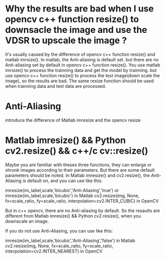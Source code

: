 # Why the results are bad when I use opencv c++ function resize() to downsacle the image and use the VDSR to upscale the image ?
  It's usually caused by the difference of opencv c++ function resize() and matlab imrsize(). In matlab, the Anti-aliasing is default set. but there are no Anti-aliasing set by default in opencv c++ function resize(). You use matlab imrsize() to process the trainning data and get the model by trainning. but use opencv c++ function resize() to process the test image(down scale the image), so the results are bad. The same resize function should be used when trainning data and test data are processed.

# Anti-Aliasing
introduce the difference of Matlab imresize and the opencv resize

# Matlab imresize() && Python cv2.resize() && c++/c cv::resize()
 Maybe you are familiar with theses three functions, they can enlarge or shrunk images according to their parameters. But there are some default parameters should be noted. In Matlab imresize() and cv2.resize(), the Anti-Aliasing is default on, and you can use like this:
 
 imresize(im_label,scale,'bicubic','Anti-Aliasing','true') or imresize(im_label,scale,'bicubic') in Matlab
 cv2.resize(img, None, fx=scale_ratio, fy=scale_ratio, interpolation=cv2.INTER_CUBIC) in OpenCV
 
 But in c++ opencv, there are no Anti-aliasing by default. So the resaults are different from Matlab imresize() && Python cv2.resize(), when you downscale an image.
 
 If you do not use Anti-Aliasing, you can use like this:
 
 imresize(im_label,scale,'bicubic','Anti-Aliasing','false') in Matlab
 cv2.resize(img, None, fx=scale_ratio, fy=scale_ratio, interpolation=cv2.INTER_NEAREST) in OpenCV
